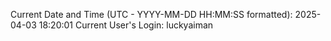 Current Date and Time (UTC - YYYY-MM-DD HH:MM:SS formatted): 2025-04-03 18:20:01
Current User's Login: luckyaiman
